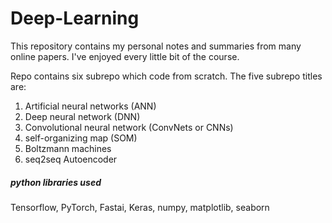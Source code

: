 # Deep-Learning

This repository contains my personal notes and summaries from many online papers. I've enjoyed every little bit of 
the course.

Repo contains six subrepo which code from scratch. The five subrepo titles are:
1. Artificial neural networks (ANN)
2. Deep neural network (DNN)
3. Convolutional neural network (ConvNets or CNNs)
4. self-organizing map (SOM)
5. Boltzmann machines
6. seq2seq Autoencoder

##### python libraries used ######
Tensorflow, 
PyTorch, 
Fastai, 
Keras,
numpy,
matplotlib,
seaborn
